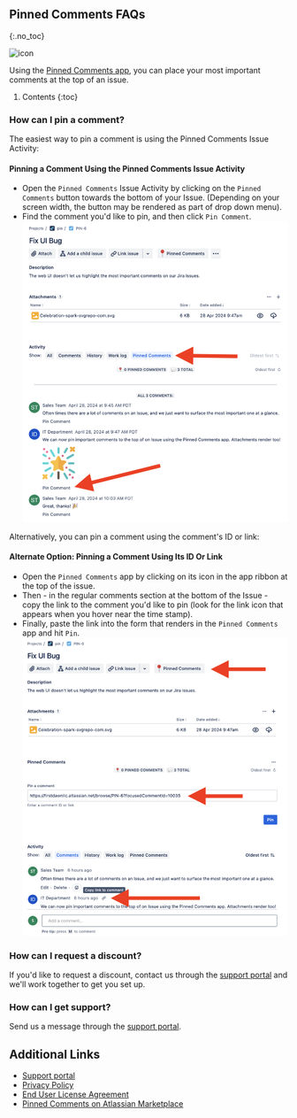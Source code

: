 ## Pinned Comments FAQs
{:.no_toc}

<img alt="icon" src="{{ 'assets/pinned-comments-icon.svg' | relative_url }}" width="32" height="32"/> 

Using the [Pinned Comments app](https://marketplace.atlassian.com/1234011), you can place your most important comments at the top of an issue.

1. Contents
{:toc}

### How can I pin a comment?
The easiest way to pin a comment is using the Pinned Comments Issue Activity:

#### Pinning a Comment Using the Pinned Comments Issue Activity
- Open the `Pinned Comments` Issue Activity by clicking on the `Pinned Comments` button towards the bottom of your Issue. (Depending on your screen width, the button may be rendered as part of drop down menu).
- Find the comment you'd like to pin, and then click `Pin Comment`.
![pinned-comments-add-pin-activity](/assets/pinned-comments-add-pin-activity.png)

Alternatively, you can pin a comment using the comment's ID or link:

#### Alternate Option: Pinning a Comment Using Its ID Or Link

- Open the `Pinned Comments` app by clicking on its icon in the app ribbon at the top of the issue.
- Then - in the regular comments section at the bottom of the Issue - copy the link to the comment you'd like to pin (look for the link icon that appears when you hover near the time stamp).
- Finally, paste the link into the form that renders in the `Pinned Comments` app and hit `Pin`.
![pinned-comments-add-pin-form](/assets/pinned-comments-add-pin-form.png)

### How can I request a discount?
If you'd like to request a discount, contact us through the [support portal](https://firstdawnllc.atlassian.net/servicedesk/customer/portal/1) and we'll work together to get you set up.

### How can I get support?
Send us a message through the [support portal](https://firstdawnllc.atlassian.net/servicedesk/customer/portal/1).

## Additional Links
- [Support portal](https://firstdawnllc.atlassian.net/servicedesk/customer/portal/1)
- [Privacy Policy](/pinned-comments-privacy)
- [End User License Agreement](pinned-comments-eula)
- [Pinned Comments on Atlassian Marketplace](https://marketplace.atlassian.com/apps/1234011)
